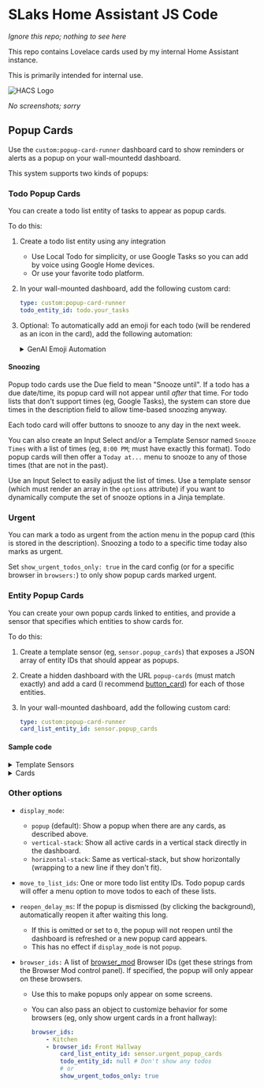 # SLaks Home Assistant JS Code

_Ignore this repo; nothing to see here_

This repo contains Lovelace cards used by my internal Home Assistant instance.

This is primarily intended for internal use.

![HACS Logo](https://hacs.xyz/assets/images/hacs_logo.png)

_No screenshots; sorry_

## Popup Cards

Use the `custom:popup-card-runner` dashboard card to show reminders or alerts as a popup on your wall-mountedd dashboard.

This system supports two kinds of popups:

### Todo Popup Cards

You can create a todo list entity of tasks to appear as popup cards.

To do this:

1. Create a todo list entity using any integration
    - Use Local Todo for simplicity, or use Google Tasks so you can add by voice using Google Home devices.
    - Or use your favorite todo platform.
2. In your wall-mounted dashboard, add the following custom card:

    ```yaml
    type: custom:popup-card-runner
    todo_entity_id: todo.your_tasks
    ```

3. Optional: To automatically add an emoji for each todo (will be rendered as an icon in the card), add the following automation:

    <details>
        <summary>GenAI Emoji Automation</summary>

        Change `your_tasks` to your todo entities.
        You can change to your favorite LLM.

        ```yaml
        alias: "Popup Cards: Populate todo emojis"
        description: ""
        triggers:
          - trigger: state
            entity_id:
              - todo.aviva_tasks
              - todo.dev_todo_system
          - trigger: time_pattern
            minutes: /30
        conditions: []
        actions:
          - action: todo.get_items
            metadata: {}
            data:
              status: needs_action
            target:
              entity_id:
                - todo.aviva_tasks
                - todo.dev_todo_system
            response_variable: todos
          - repeat:
              sequence:
                - variables:
                    todo_entity_id: "{{ repeat.item }}"
                - repeat:
                    sequence:
                      - variables:
                          details: "{{ repeat.item.description | default('{}') | from_json }}"
                          generated_from: "v1: {{ repeat.item.summary }}"
                      - alias: If we need an emoji
                        if:
                          - condition: template
                            value_template: |-
                              {{ 
                                repeat.item.status == 'needs_action' 
                                and (
                                  'emoji' not in details 
                                  or details.generated_from != generated_from 
                                )
                              }}
                        then:
                          - action: google_generative_ai_conversation.generate_content
                            metadata: {}
                            data:
                              prompt: >-
                                Pick an emoji for the task "{{ repeat.item.summary }}".

                                Your response should consist of one or two emoji
                                characters and no other text
                            response_variable: ai
                          - action: todo.update_item
                            metadata: {}
                            data: |
                              {# 
                                If I pass item: {{ template }} as YAML,
                                the template result gets trimmed, which
                                breaks if there is trailing whitespace.
                              #}
                              {{ {
                                "item": repeat.item.summary,
                                "description": dict(details,  **{ 
                                  'generated_from': generated_from, 
                                  'emoji': ai.text | trim 
                                }) | to_json,
                              } }}
                            target:
                              entity_id: "{{ todo_entity_id }}"
                    for_each: "{{ todos[todo_entity_id]['items'] }}"
              for_each: "{{ todos | list }}"
        ```

        </details>

#### Snoozing

Popup todo cards use the Due field to mean "Snooze until".  If a todo has a due date/time, its popup card will not appear until _after_ that time.  For todo lists that don't support times (eg, Google Tasks), the system can store due times in the description field to allow time-based snoozing anyway.

Each todo card will offer buttons to snooze to any day in the next week.

You can also create an Input Select and/or a Template Sensor named `Snooze Times` with a list of times (eg, `8:00 PM`; must have exactly this format).  Todo popup cards will then offer a `Today at...` menu to snooze to any of those times (that are not in the past).

Use an Input Select to easily adjust the list of times.  Use a template sensor (which must render an array in the `options` attribute) if you want to dynamically compute the set of snooze options in a Jinja template.

### Urgent

You can mark a todo as urgent from the action menu in the popup card (this is stored in the description).  Snoozing a todo to a specific time today also marks as urgent.

Set `show_urgent_todos_only: true` in the card config (or for a specific browser in `browsers:`) to only show popup cards marked urgent.

### Entity Popup Cards

You can create your own popup cards linked to entities, and provide a sensor that specifies which entities to show cards for.

To do this:

1. Create a template sensor (eg, `sensor.popup_cards`) that exposes a JSON array of entity IDs that should appear as popups.
2. Create a hidden dashboard with the URL `popup-cards` (must match exactly) and add a card (I recommend [button_card]) for each of those entities.
3. In your wall-mounted dashboard, add the following custom card:

   ```yaml
   type: custom:popup-card-runner
   card_list_entity_id: sensor.popup_cards
   ```

#### Sample code

<details>
  <summary>Template Sensors</summary>

Here are some sample template sensors to generate the list of active popup cards:

```yaml
template:
  - sensor:
        name: Popup Cards
        icon: "mdi:alert-box-outline"
        state: |
          {%- set ns = namespace(warnings = [
            'cover.garage_door'   if is_state('cover.garage_door', 'open'),
          ]) -%}

          {%- if  is_state('lock.front_door_lock', 'unlocked')
              and (now().hour >= 22 or now().hour < 7) -%}
            {%- set ns.warnings = ns.warnings + ['lock.front_door_lock'] -%}
          {%- endif -%}

          {# Automatically include all vacuums that have problems. #}
          {# Use the camera entity with the map for the card. #}
          {%- set ns.warnings = ns.warnings +
              expand(states.vacuum)
                | selectattr('state', 'in', ['error', 'paused', 'idle'])
                | map(attribute = 'entity_id')
                | map('replace', 'vacuum.', 'camera.')
                | map('regex_replace', '$', '_map')
                | list
           -%}

          {{- ns.warnings | select('defined') | list | to_json -}}
      - name: Reminder Popup Cards
        # Include all input_booleans named `Reminder: ...` that aren't turned on.
        # Write automations to turn off each boolean to set a reminder, and click
        # the popup card to mark it as completed.  You can also combine this with
        # the previous example.
        state: |
          {{
            states.input_boolean
              | selectattr('entity_id', 'contains', '.reminder_')
              | selectattr('state', 'eq', 'on')
              | map(attribute = 'entity_id')
              | list
              | to_json
          }}
      - name: Urgent Popup Cards
        # Use this sensor to display a subset of popup cards on a particular dashboard.
        state: |
          {{
            states('sensor.popup_cards')
              | from_json
              | select('in', label_entities('Urgent Popup Cards'))
              | list
              | to_json
          }}
```

</details>

<details>
  <summary>Cards</summary>
Here are sample cards to include in the Popup Cards dashboard.

```yaml
type: custom:button-card
entity: input_boolean.reminder_took_out_garbage
color: "#388e3c"
color_type: card
name: Take out the garbage!
styles:
  card:
    - height: 300px
    - width: 400px
  icon:
    - color: |
        [[[
          if (entity.state === 'on')
            return 'white';
          else
            return '#6d4c41';
        ]]]
```

```yaml
type: custom:button-card
entity: cover.garage_door
color: var(--state-inactive-color)
color_type: card
name: The garage door is open
styles:
  card:
    - height: 300px
    - width: 400px
  icon:
    - color: "#3949ab"
```

</details>

### Other options

- `display_mode`:
  - `popup` (default): Show a popup when there are any cards, as described above.
  - `vertical-stack`: Show all active cards in a vertical stack directly in the dashboard.
  - `horizontal-stack`: Same as vertical-stack, but show horizontally (wrapping to a new line if they don't fit).
- `move_to_list_ids`: One or more todo list entity IDs.  Todo popup cards will offer a menu option to move todos to each of these lists.
- `reopen_delay_ms`: If the popup is dismissed (by clicking the background), automatically reopen it after waiting this long.
  - If this is omitted or set to `0`, the popup will not reopen until the dashboard is refreshed or a new popup card appears.
  - This has no effect if `display_mode` is not `popup`.
- `browser_ids:` A list of [browser_mod] Browser IDs (get these strings from the Browser Mod control panel). If specified, the popup will only appear on these browsers.

  - Use this to make popups only appear on some screens.
  - You can also pass an object to customize behavior for some browsers (eg, only show urgent cards in a front hallway):

    ```yaml
    browser_ids:
        - Kitchen
        - browser_id: Front Hallway
            card_list_entity_id: sensor.urgent_popup_cards
            todo_entity_id: null # Don't show any todos
            # or
            show_urgent_todos_only: true
    ```

[button_card]: https://github.com/custom-cards/button-card
[browser_mod]: https://github.com/thomasloven/hass-browser_mod
